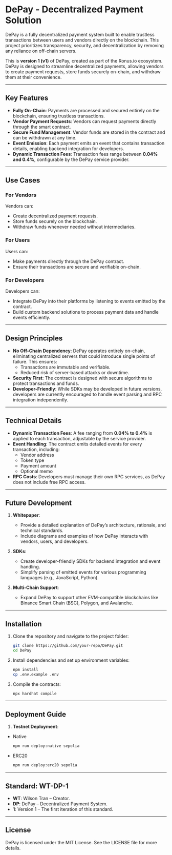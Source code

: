 # DePay - Decentralized Payment Solution

DePay is a fully decentralized payment system built to enable trustless transactions between users and vendors directly on the blockchain. This project prioritizes transparency, security, and decentralization by removing any reliance on off-chain servers.

This is **version 1 (v1)** of DePay, created as part of the Ronus.io ecosystem. DePay is designed to streamline decentralized payments, allowing vendors to create payment requests, store funds securely on-chain, and withdraw them at their convenience.

---

## Key Features

- **Fully On-Chain**: Payments are processed and secured entirely on the blockchain, ensuring trustless transactions.
- **Vendor Payment Requests**: Vendors can request payments directly through the smart contract.
- **Secure Fund Management**: Vendor funds are stored in the contract and can be withdrawn at any time.
- **Event Emission**: Each payment emits an event that contains transaction details, enabling backend integration for developers.
- **Dynamic Transaction Fees**: Transaction fees range between **0.04% and 0.4%**, configurable by the DePay service provider.

---

## Use Cases

### **For Vendors**

Vendors can:

- Create decentralized payment requests.
- Store funds securely on the blockchain.
- Withdraw funds whenever needed without intermediaries.

### **For Users**

Users can:

- Make payments directly through the DePay contract.
- Ensure their transactions are secure and verifiable on-chain.

### **For Developers**

Developers can:

- Integrate DePay into their platforms by listening to events emitted by the contract.
- Build custom backend solutions to process payment data and handle events efficiently.

---

## Design Principles

- **No Off-Chain Dependency**:
  DePay operates entirely on-chain, eliminating centralized servers that could introduce single points of failure. This ensures:
  - Transactions are immutable and verifiable.
  - Reduced risk of server-based attacks or downtime.
- **Security First**: The contract is designed with secure algorithms to protect transactions and funds.
- **Developer-Friendly**: While SDKs may be developed in future versions, developers are currently encouraged to handle event parsing and RPC integration independently.

---

## Technical Details

- **Dynamic Transaction Fees**: A fee ranging from **0.04% to 0.4%** is applied to each transaction, adjustable by the service provider.
- **Event Handling**: The contract emits detailed events for every transaction, including:
  - Vendor address
  - Token type
  - Payment amount
  - Optional memo
- **RPC Costs**: Developers must manage their own RPC services, as DePay does not include free RPC access.

---

## Future Development

1. **Whitepaper**:

   - Provide a detailed explanation of DePay’s architecture, rationale, and technical standards.
   - Include diagrams and examples of how DePay interacts with vendors, users, and developers.

2. **SDKs**:

   - Create developer-friendly SDKs for backend integration and event handling.
   - Simplify parsing of emitted events for various programming languages (e.g., JavaScript, Python).

3. **Multi-Chain Support**:
   - Expand DePay to support other EVM-compatible blockchains like Binance Smart Chain (BSC), Polygon, and Avalanche.

---

## Installation

1. Clone the repository and navigate to the project folder:

   ```bash
   git clone https://github.com/your-repo/DePay.git
   cd DePay
   ```

2. Install dependencies and set up environment variables:

   ```bash
   npm install
   cp .env.example .env
   ```

3. Compile the contracts:
   ```bash
   npx hardhat compile
   ```

---

## Deployment Guide

1. **Testnet Deployment**:

- Native
  ```bash
  npm run deploy:native sepolia
  ```

- ERC20
  ```bash
  npm run deploy:erc20 sepolia
  ```

---

## Standard: WT-DP-1
- **WT**: Wilson Tran – Creator.
- **DP**: DePay – Decentralized Payment System.
- **1**: Version 1 – The first iteration of this standard.

---

## License

DePay is licensed under the MIT License. See the LICENSE file for more details.
